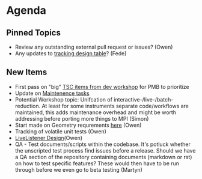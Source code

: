 Agenda
======

Pinned Topics
-------------
* Review any outstanding external pull request or issues? (Owen)
* Any updates to [tracking design table](https://github.com/mantidproject/documents/blob/master/Project-Management/TechnicalSteeringCommittee/reports/TSC-TrackingDesignProposals.md)? (Fede)

New Items
---------
* First pass on "big" [TSC items from dev workshop](/Project-Management/TechnicalSteeringCommittee/reports/DevMeetingItems-2016.md) for PMB to prioritize
* Update on [Maintenence tasks](/Project-Management/TechnicalSteeringCommittee/reports/MaintenanceTasks.md)
* Potential Workshop topic: Unifcation of interactive-/live-/batch-reduction. At least for some instruments separate code/workflows are maintained, this adds maintenance overhead and might be worth addressing before porting more things to MPI (Simon)
* Start made on Geometry requrements [here](/Design/Instrument-2.0/requirements-v2.md) (Owen)
* Tracking of volatile unit tests (Owen)
* [LiveListener Design](https://github.com/mantidproject/documents/pull/7)(Owen)
* QA - Test documents/scripts within the codebase. It's potluck whether the unscripted test process find issues before a release. Should we have a QA section of the repository containing documents (markdown or rst) on how to test specific features? These would then have to be run through before we even go to beta testing (Martyn)
